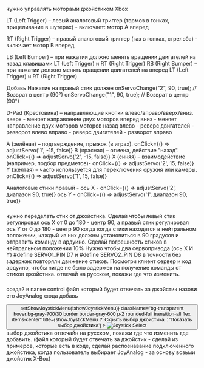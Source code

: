 нужно управлять моторами джойстиком Xbox

LT (Left Trigger) – левый аналоговый триггер (тормоз в гонках, прицеливание в шутерах) - включает:
мотор A вперед

RT (Right Trigger) – правый аналоговый триггер (газ в гонках, стрельба) - включает
мотор B вперед

LB (Left Bumper) – при нажатии должно менять вращении двигателей на назад клавишами LT (Left Trigger) и RT (Right Trigger)
RB (Right Bumper) – при нажатии должно менять вращении двигателей на вперед LT (Left Trigger) и RT (Right Trigger)


Добавь Нажатие на правый стик должен
onServoChange("2", 90, true); // Возврат в центр (90°)
onServoChange("1", 90, true); // Возврат в центр (90°)


D-Pad (Крестовина) – направляющие кнопки влево/вправо/вверх/вниз.
вверх - меняет направление двух моторов вперед
вниз - меняет направление двух моторов моторов назад
влево - реверс двигателей - разворот влево
вправо - реверс двигателей - разворот вправо


A (зелёная) – подтверждение, прыжок (в играх). onClick={() => adjustServo('1', -15, false)}
B (красная) – отмена, действие "назад". onClick={() => adjustServo('2', -15, false)}
X (синяя) – взаимодействие (например, подбор предметов)- onClick={() => adjustServo('2', 15, false)}
Y (жёлтая) – часто используется для переключения оружия или камеры.  onClick={() => adjustServo('1', 15, false)}


Аналоговые стики правый -
ось X - onClick={() => adjustServo('2', диапазон 90, true)}
ось Y - onClick={() => adjustServo('1', диапазон 90, true)}

###

нужно переделать стик от джойстика. Сделай чтобы левый стик регулировал ось X от 0 до 180 - центр 90, а правый стик регулировал ось Y от 0 до 180 - центр 90
когда когда стики находятся в нейтральном положении, каждый из них должны установиться в 90 градусов и отправить команду в ардуино.
Сделай погрешность стиков в нейтральном положении 10%
Нужно чтобы два сервопривода (ось X И Y)  #define SERVO1_PIN D7 и #define SERVO2_PIN D8 в точности без задержек повторяли движение стиков. Посмотри клиент сервер и код ардуино, чтобы нигде не было задержек на получение команды от стиков джойстика.
отвечай на русском, покажи где что изменить.
###

создай в папке control файл который будет отвечать за джойстик назови его JoyAnalog
сюда добавь
<div className="relative">
<Button
onClick={() => setShowJoystickMenu(!showJoystickMenu)}
className="bg-transparent hover:bg-gray-700/30 border border-gray-600 p-2 rounded-full transition-all flex items-center"
title={showJoystickMenu ? 'Скрыть выбор джойстика' : 'Показать выбор джойстика'}
>
<img
width={'25px'}
height={'25px'}
src={
selectedJoystick === 'JoystickTurn' ? '/control/arrows-turn.svg' :
selectedJoystick === 'Joystick' ? '/control/arrows-down.svg' :
selectedJoystick === 'JoystickUp' ? '/control/arrows-up.svg' : ''
}
alt="Joystick Select"
/>
</Button>
</div>
выбор джойстика
отвечайн на русском, покажи где что изменить где добавить. (файл который будет отвечать за джойстик - сделай из примеров, которые есть в коде, сделай распознавание подключенного джойстика, когда пользователь выбирает JoyAnalog - за основу возьми джойстик X-Box)